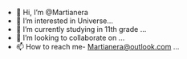 - 👋 Hi, I’m @Martianera
- 👀 I’m interested in Universe...
- 🌱 I’m currently studying in 11th grade ...
- 💞️ I’m looking to collaborate on ...
- 📫 How to reach me- Martianera@outlook.com ...

<!---
Martianera/Martianera is a ✨ special ✨ repository because its `README.md` (this file) appears on your GitHub profile.
You can click the Preview link to take a look at your changes.
--->

